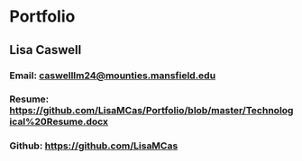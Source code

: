 # Portfolio

## Lisa Caswell

### Email: caswelllm24@mounties.mansfield.edu

### Resume: https://github.com/LisaMCas/Portfolio/blob/master/Technological%20Resume.docx

### Github:  https://github.com/LisaMCas
